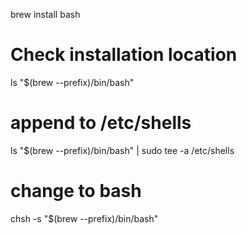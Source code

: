 brew install bash



# Check installation location

ls "$(brew --prefix)/bin/bash" 


# append to /etc/shells

ls "$(brew --prefix)/bin/bash" | sudo tee -a  /etc/shells

# change to bash

chsh -s "$(brew --prefix)/bin/bash"
